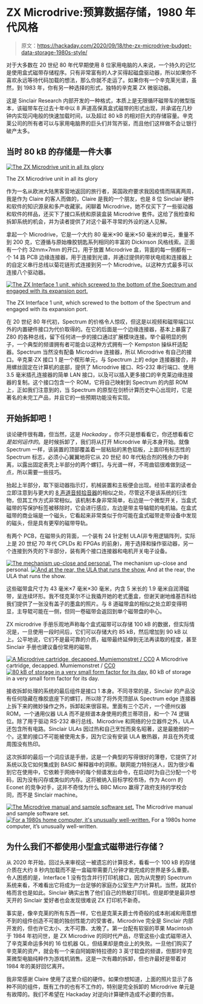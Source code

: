 # ZX Microdrive:预算数据存储，1980 年代风格

> 原文：<https://hackaday.com/2020/09/18/the-zx-microdrive-budget-data-storage-1980s-style/>

对于大多数在 20 世纪 80 年代早期使用 8 位家用电脑的人来说，一个持久的记忆是使用盒式磁带存储程序。只有非常富有的人才买得起磁盘驱动器，所以如果你不喜欢永远等待代码加载的想法，那么你就不走运了。如果你有一个辛克莱光谱，虽然，到 1983 年，你有另一种选择的形式，独特的辛克莱 ZX 微驱动器。

这是 Sinclair Research 内部开发的一种格式，本质上是无限循环磁带车的微型版本，该磁带车在过去十年中以 8 声道高保真盒式磁带的形式出现，并承诺在几秒钟内实现闪电般的快速加载时间，以及超过 80 kB 的相对巨大的存储容量。辛克莱公司的所有者可以与家用电脑界的巨头们并驾齐驱，而且他们这样做不会让银行破产太多。

## 当时 80 kB 的存储是一件大事

[![The ZX Microdrive unit in all its glory](img/abe751e238e91139c668303748ab6860.png)](https://hackaday.com/wp-content/uploads/2020/08/microdrive-complete-unit.jpg)

The ZX Microdrive unit in all its glory

作为一名从欧洲大陆黑客营地返回的旅行者，英国政府要求我因疫情而隔离两周，我是作为 Claire 的客人而做的，Claire 是我的一个朋友，也是 8 位 Sinclair 硬件和软件的知识源泉和多产收藏家。闲聊着 Microdrive，她不仅买下了一些驱动器和软件的样品，还买下了接口系统和原装盒装 Microdrive 套件。这给了我检查和拆卸系统的机会，并为读者提供了对这个最不寻常的外设的迷人见解。

拿起一个 Microdrive，它是一个大约 80 毫米×90 毫米×50 毫米的单元，重量不到 200 克，它遵循与原始橡胶钥匙系列相同的丰富的 Dickinson 风格线索。正面有一个约 32mm×7mm 的开口，用于放置 Microdrive 盒，背面的每一侧都有一个 14 路 PCB 边缘连接器，用于连接到光谱，并通过提供的带状电缆和连接器上的自定义串行总线以菊花链形式连接到另一个 Microdrive。以这种方式最多可以连接八个驱动器。

[![The ZX Interface 1 unit, which screwed to the bottom of the Spectrum and engaged with its expansion port.](img/11eee621bfeae31f64b2ea0e8cd22745.png)](https://hackaday.com/wp-content/uploads/2020/08/microdrive-interface-1-back.jpg)

The ZX Interface 1 unit, which screwed to the bottom of the Spectrum and engaged with its expansion port.

在 20 世纪 80 年代初，Spectrum 的价格令人惊叹，但这是以视频和磁带端口以外的内置硬件接口为代价取得的。在它的后面是一个边缘连接器，基本上暴露了 Z80 的各种总线，留下任何进一步的接口通过扩展模块连接。举个最明显的例子，一个典型的频谱拥有者可能会以这种方式拥有一个 Kempston 操纵杆适配器。Spectrum 当然没有配备 Microdrive 连接器，所以 Microdrive 有自己的接口。辛克莱·ZX 接口 1 是一个楔形单元，与 Spectrum 上的 edge 连接器接合，并用螺丝固定在计算机的底部，提供了 Microdrive 接口、RS-232 串行端口、使用 3.5 毫米插孔连接器的简单 LAN 接口，以及可以插入更多接口的辛克莱边缘连接器的复制。这个接口包含一个 ROM，它将自己映射到 Spectrum 的内部 ROM 上，正如我们注意到的，当 Spectrum 的原型在剑桥计算历史中心出现时，它是著名的未完工产品，并且它的一些预期功能没有实现。

## 开始拆卸吧！

谈论硬件很有趣，但当然，这是 *Hackaday* 。你不只是想看看它，你还想看看它*是如何运作的*。是时候拆卸了，我们将从打开 Microdrive 单元本身开始。就像 Spectrum 一样，该装置的顶部覆盖着一层粘贴的黑色铝板，上面印有标志性的 Spectrum 标志，必须小心翼翼地将它从 20 世纪 80 年代粘合剂的残余力中剥离，以露出固定表壳上半部分的两个螺钉。与光谱一样，不弯曲铝很难做到这一点，所以需要一些技巧。

抬起上半部分，取下驱动器指示灯，机械装置和主板便会出现。经验丰富的读者会立即注意到与更大的 [8 声道音频拾音器](https://hackaday.com/2017/04/12/retro-teardown-inside-an-8-track-stereo-player/)的相似之处，尽管这不是该系统的衍生物，但其工作方式非常相似。该机制本身非常简单，右边是一个微型开关，当盒式磁带的写保护标签被移除时，它会进行感应，左边是带主导轴辊的电机轴。在盒式磁带的商业端是一个磁头，它看起来非常类似于你可能在盒式磁带走带设备中发现的磁头，但是具有更窄的磁带导轨。

有两个 PCB，在磁带头的背面，一个装有 24 针定制 ULA(非专用逻辑阵列，实际上是 20 世纪 70 年代 CPLDs 和 FPGAs 的前身)，用于选择和操作驱动器，另一个连接到外壳的下半部分，装有两个接口连接器和电机开关电子设备。

 [![The mechanism up-close and personal.](img/6ec2c4daf9f6303ab98b481a2f67cdbc.png "microdrive-tape-head")](https://i0.wp.com/hackaday.com/wp-content/uploads/2020/08/microdrive-tape-head.jpg?ssl=1) The mechanism up-close and personal. [![And at the rear, the ULA that runs the show.](img/dd8a36b47ff3c07d7b978681e7a9b996.png "microdrive-PCBs")](https://i0.wp.com/hackaday.com/wp-content/uploads/2020/08/microdrive-PCBs.jpg?ssl=1) And at the rear, the ULA that runs the show.

这些磁带盒尺寸为 43 毫米×7 毫米×30 毫米，内含 5 米长的 1.9 毫米自润滑磁带，呈连续环形。我不怪克莱尔不让我撬开她的老式墨盒，但谢天谢地维基百科给我们提供了一张没有盖子的墨盒的照片。与 8 道磁带盒的相似之处立即变得明显，主导辊可能在一侧，但同一卷磁带会返回到单个磁带盘的中心。

ZX microdrive 手册乐观地声称每个盒式磁带可以存储 100 kB 的数据，但实际情况是，一旦使用一段时间后，它们可以存储大约 85 kB，然后增加到 90 kB 以上。公平地说，它们不是最可靠的介质，磁带最终延伸到无法再读取的程度，甚至 Sinclair 手册也建议备份常用的磁带。

 [![A Microdrive cartridge, decapped. Mumiemonstret / CC0](img/71f44c19686442310e35f72e4d1623d0.png "823px-ZX_Microdrive,_opened")](https://i0.wp.com/hackaday.com/wp-content/uploads/2020/08/823px-ZX_Microdrive_opened.png?ssl=1) A Microdrive cartridge, decapped. Mumiemonstret / [CC0](https://commons.wikimedia.org/wiki/File:ZX_Microdrive,_opened.png) [![80 kB of storage in a very small form factor for its day.](img/5a93bb385691e7151abc16e050b5b1ed.png "microdrive-cartridge")](https://i0.wp.com/hackaday.com/wp-content/uploads/2020/08/microdrive-cartridge.jpg?ssl=1) 80 kB of storage in a very small form factor for its day.

接收拆卸处理的系统的最后组件是接口 1 本身。不同寻常的是，Sinclair 的产品没有任何隐藏在橡胶底座下的螺钉，所以除了将外壳顶部从 Spectrum edge 连接器上拆下来的微妙操作之外，拆卸起来很容易。里面有三个芯片，一个德州仪器 ROM，一个通用仪器 ULA 而不是频谱本身使用的费兰蒂项目，和一个 74 逻辑位。除了用于驱动 RS-232 串行总线、Microdrive 和网络的分立器件之外，ULA 还包含所有电路。Sinclair ULAs 因过热和自己烹饪而臭名昭著，这是最脆弱的一个。这里的接口不可能被使用太多，因为它没有安装 ULA 散热器，并且在外壳或周围没有热印。

这次拆卸的最后一个词应该是手册，这是一个典型的写得很好的薄卷，它提供了对系统以及它如何集成到 BASIC 解释器中的洞察。联网能力特别迷人，因为很少看到它在使用中，它依赖于网络中的每个频谱发出命令，在启动时为自己分配一个号码，因为没有闪存或类似的内存。这将被纳入目标学校市场，作为 Acorn 的 Econet 的竞争对手，这并不奇怪为什么 BBC Micro 赢得了政府支持的学校合同，而不是 Sinclair machine。

 [![The Microdrive manual and sample software set.](img/e75937db9a357e0c9db2cc7a2d130391.png "microdrive-manual")](https://i0.wp.com/hackaday.com/wp-content/uploads/2020/08/microdrive-manual.jpg?ssl=1) The Microdrive manual and sample software set. [![For a 1980s home computer, it's unusually well-written.](img/da528d748a2cdd9dd8f829a236d1dd1f.png "microdrive-manual-page")](https://i0.wp.com/hackaday.com/wp-content/uploads/2020/08/microdrive-manual-page.jpg?ssl=1) For a 1980s home computer, it’s unusually well-written.

## 为什么我们不都使用小型盒式磁带进行存储？

从 2020 年开始，回过头来审视这一被遗忘的计算技术，看看一个 100 kB 的存储介质在大约 8 秒内加载而不是一盒磁带需要几分钟才能完成的世界是多么重要。令人困惑的是，Interface 1 没有包含并行打印机接口，因为从完整的 Spectrum 系统来看，不难看出它将成为一台足够的家庭办公室生产力计算机，当然，就其价格而言也是如此。Sinclair 确实出售了他们自己的热敏打印机，但是即使是最异想天开的 Sinclair 爱好者也会发现很难说 ZX 打印机不新奇。

事实是，像辛克莱的所有东西一样，它也是克莱夫爵士传奇般的成本削减和用意想不到的组件创造不可能的独创性能力的受害者。Microdrive 完全是 Sinclair 内部开发的，但也许它太小、太不可靠、太晚了。第一台配有软驱的苹果 Macintosh 于 1984 年初问世，是 ZX Microdrive 的同时代产品，尽管这些小盒式磁带进入了辛克莱命运多舛的 16 位机器 QL，但结果却是商业上的失败。一旦他们购买了辛克莱的资产，就会有一个来自阿姆斯特拉德的 3 英寸软盘的频谱，但那时辛克莱微型电脑纯粹作为游戏机销售。这是一次有趣的拆卸，但也许最好是带着对 1984 年的美好回忆离开。

我非常感谢 Claire 使用了这里介绍的硬件。如果你想知道，上面的照片显示了各种不同的组件，既有工作的也有不工作的，特别是完全拆卸的 Microdrive 单元是有故障的。我们不希望在 Hackaday 对逆向计算硬件造成不必要的伤害。